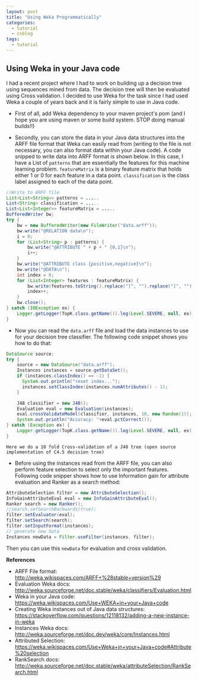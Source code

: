 ```yaml
---
layout: post
title: "Using Weka Programmatically"
categories:
  - tutorial
  - csblog
tags:
  - tutorial
---
```


## Using Weka in your Java code
I had a recent project where I had to work on building up a decision tree using sequences mined from data. The decision tree will then be evaluated using Cross validation. I decided to use Weka for the task since I had used Weka a couple of years back and it is fairly simple to use in Java code.

- First of all, add Weka dependency to your maven project's pom (and I hope you are using maven or some build system. STOP doing manual builds!!)


- Secondly, you can store the data in your Java data structures into the ARFF file format that Weka can easily read from (writing to the file is not necessary, you can also format data within your Java code). A code snipped to write data into ARFF format is shown below. In this case, I have a List of `patterns` that are essentially the features for this machine learning problem. `featureMatrix` is a binary feature matrix that holds either 1 or 0 for each feature in a data point. `classification` is the class label assigned to each of the data point.

``` Java
//Write to ARFF file
List<List<String>> patterns = .....
List<String> classification = .....
List<List<Integer>> featureMatrix = .....
BufferedWriter bw;
try {
    bw = new BufferedWriter(new FileWriter("data.arff"));
    bw.write("@RELATION data\n");
    i = 0;
    for (List<String> p : patterns) {
        bw.write("@ATTRIBUTE " + p + " {0,1}\n");
        i++;
    }
    bw.write("@ATTRIBUTE class {positive,negative}\n");
    bw.write("@DATA\n");
    int index = 0;
    for (List<Integer> features : featureMatrix) {
        bw.write(features.toString().replace("[", "").replace("]", "").replaceAll(" ", "") + "," + classification.get(index) + "\n");
        index++;
    }
    bw.close();
} catch (IOException ex) {
    Logger.getLogger(TopK.class.getName()).log(Level.SEVERE, null, ex);
}
```

- Now you can read the `data.arff` file and load the data instances to use for your decision tree classifier. The following code snippet shows you how to do that:
``` Java
DataSource source;
try {
    source = new DataSource("data.arff");
    Instances instances = source.getDataSet();
    if (instances.classIndex() == -1) {
      System.out.println("reset index...");
      instances.setClassIndex(instances.numAttributes() - 1);
    }

    J48 classifier = new J48();
    Evaluation eval = new Evaluation(instances);
    eval.crossValidateModel(classifier, instances, 10, new Random(1));
    System.out.println("Accuracy: "+eval.pctCorrect());
} catch (Exception ex) {
    Logger.getLogger(TopK.class.getName()).log(Level.SEVERE, null, ex);
}
```

    Here we do a 10 fold Cross-validation of a J48 tree (open source implementation of C4.5 decision tree)

- Before using the instances read from the ARFF file, you can also perform feature selection to select only the important features. Following code snipper shows how to use Information gain for attribute evaluation and Ranker as a search method:

``` Java
AttributeSelection filter = new AttributeSelection();  
InfoGainAttributeEval eval = new InfoGainAttributeEval();
Ranker search = new Ranker();
//search.setSearchBackwards(true);
filter.setEvaluator(eval);
filter.setSearch(search);
filter.setInputFormat(instances);
// generate new data
Instances newData = Filter.useFilter(instances, filter);
```

   Then you can use this `newData` for evaluation and cross validation.

**References**
- ARFF File format: http://weka.wikispaces.com/ARFF+%28stable+version%29
- Evaluation Weka docs: http://weka.sourceforge.net/doc.stable/weka/classifiers/Evaluation.html
- Weka in your Java code: https://weka.wikispaces.com/Use+WEKA+in+your+Java+code
- Creating Weka instances out of Java data structures:
https://stackoverflow.com/questions/12118132/adding-a-new-instance-in-weka
- Instances Weka docs: http://weka.sourceforge.net/doc.dev/weka/core/Instances.html
- Attributed Selection: https://weka.wikispaces.com/Use+Weka+in+your+Java+code#Attribute%20selection
- RankSearch docs: http://weka.sourceforge.net/doc.stable/weka/attributeSelection/RankSearch.html
